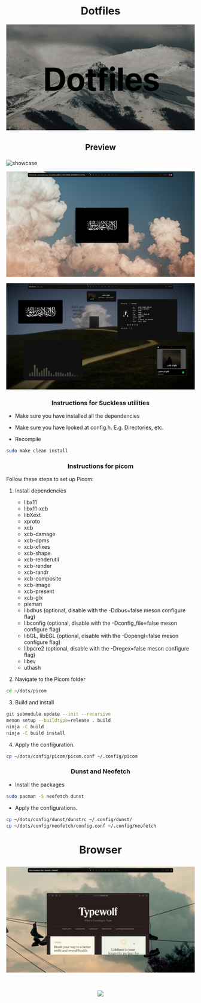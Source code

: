 # <h1 align="center"> Dotfiles </h1>


![banner](https://github.com/osvajac0/dots/blob/main/stuffs/banner.png)



## <p align="center"> <b> Preview </b> </p>



![showcase](https://github.com/osvajac0/dots/blob/main/showcase.gif)

![screenshot](https://github.com/osvajac0/dots/blob/main/stuffs/preview1.png)

![screenshot](https://github.com/osvajac0/dots/blob/main/stuffs/preview2.png)


### <p align="center">Instructions for Suckless utilities</p>


- Make sure you have installed all the dependencies 

- Make sure you have looked at config.h. E.g. Directories, etc.

- Recompile
```bash
sudo make clean install
```


### <p align="center">Instructions for picom</p>


Follow these steps to set up Picom:


 1. Install dependencies 

    - libx11
    - libx11-xcb
    - libXext
    - xproto
    - xcb
    - xcb-damage
    - xcb-dpms
    - xcb-xfixes
    - xcb-shape
    - xcb-renderutil
    - xcb-render
    - xcb-randr
    - xcb-composite
    - xcb-image
    - xcb-present
    - xcb-glx
    - pixman
    - libdbus (optional, disable with the -Ddbus=false meson configure flag)
    - libconfig (optional, disable with the -Dconfig_file=false meson configure flag)
    - libGL, libEGL (optional, disable with the -Dopengl=false meson configure flag)
    - libpcre2 (optional, disable with the -Dregex=false meson configure flag)
    - libev
    - uthash


 2. Navigate to the Picom folder


```bash
cd ~/dots/picom
```


 3. Build and install


```bash
git submodule update --init --recursive
meson setup --buildtype=release . build
ninja -C build
ninja -C build install
```


 4. Apply the configuration.

```bash
cp ~/dots/config/picom/picom.conf ~/.config/picom
``` 


### <p align="center">Dunst and Neofetch</p>


- Install the packages 
```bash
sudo pacman -S neofetch dunst
```

- Apply the configurations.
```bash
cp ~/dots/config/dunst/dunstrc ~/.config/dunst/
cp ~/dots/config/neofetch/config.conf ~/.config/neofetch
```


# <p align="center">Browser</p>


![browser](https://github.com/osvajac0/dots/blob/main/stuffs/browser.gif)


<br>
<p align="center"> <a href="https://github.com/osvajac0/Neptune">
  <img src="https://github.com/vinceliuice/WhiteSur-gtk-theme/blob/pictures/pictures/download-button.svg"/>
</a> </p>
<br>
